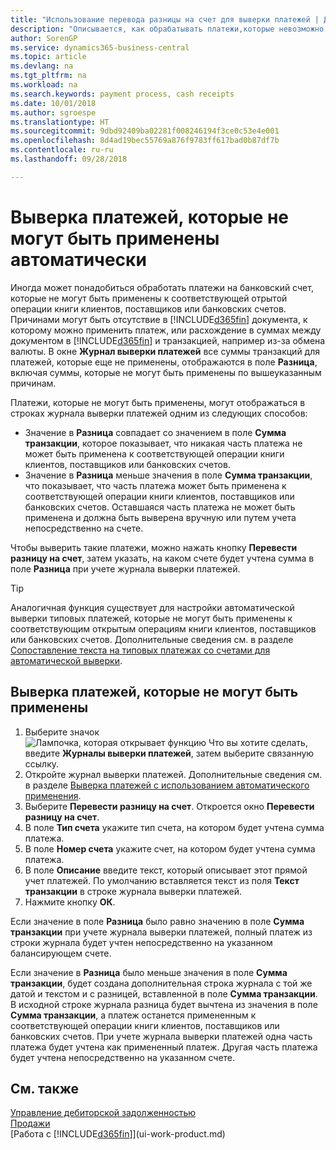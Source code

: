 ```yaml
---
title: "Использование перевода разницы на счет для выверки платежей | Документы Майкрософт"
description: "Описывается, как обрабатывать платежи,которые невозможно применить к документу, например, если возникает разница сумм из-за валютных курсов."
author: SorenGP
ms.service: dynamics365-business-central
ms.topic: article
ms.devlang: na
ms.tgt_pltfrm: na
ms.workload: na
ms.search.keywords: payment process, cash receipts
ms.date: 10/01/2018
ms.author: sgroespe
ms.translationtype: HT
ms.sourcegitcommit: 9dbd92409ba02281f008246194f3ce0c53e4e001
ms.openlocfilehash: 8d4ad19bec55769a876f9783ff617bad0b87df7b
ms.contentlocale: ru-ru
ms.lasthandoff: 09/28/2018

---
```

# <a name="reconcile-payments-that-cannot-be-applied-automatically"></a>Выверка платежей, которые не могут быть применены автоматически
Иногда может понадобиться обработать платежи на банковский счет, которые не могут быть применены к соответствующей отрытой операции книги клиентов, поставщиков или банковских счетов. Причинами могут быть отсутствие в [!INCLUDE[d365fin](includes/d365fin_md.md)] документа, к которому можно применить платеж, или расхождение в суммах между документом в [!INCLUDE[d365fin](includes/d365fin_md.md)] и транзакцией, например из-за обмена валюты. В окне **Журнал выверки платежей** все суммы транзакций для платежей, которые еще не применены, отображаются в поле **Разница**, включая суммы, которые не могут быть применены по вышеуказанным причинам.

Платежи, которые не могут быть применены, могут отображаться в строках журнала выверки платежей одним из следующих способов:

* Значение в **Разница** совпадает со значением в поле **Сумма транзакции**, которое показывает, что никакая часть платежа не может быть применена к соответствующей операции книги клиентов, поставщиков или банковских счетов.
* Значение в **Разница** меньше значения в поле **Сумма транзакции**, что показывает, что часть платежа может быть применена к соответствующей операции книги клиентов, поставщиков или банковских счетов. Оставшаяся часть платежа не может быть применена и должна быть выверена вручную или путем учета непосредственно на счете.

Чтобы выверить такие платежи, можно нажать кнопку **Перевести разницу на счет**, затем указать, на каком счете будет учтена сумма в поле **Разница** при учете журнала выверки платежей.

> [!TIP]  
>   Аналогичная функция существует для настройки автоматической выверки типовых платежей, которые не могут быть применены к соответствующим открытым операциям книги клиентов, поставщиков или банковских счетов. Дополнительные сведения см. в разделе [Сопоставление текста на типовых платежах со счетами для автоматической выверки](receivables-how-map-text-recurring-payments-accounts-auto-reconcilliation.md).

## <a name="to-reconcile-payments-that-cannot-be-applied"></a>Выверка платежей, которые не могут быть применены
1. Выберите значок ![Лампочка, которая открывает функцию Что вы хотите сделать](media/ui-search/search_small.png "Что вы хотите сделать"), введите **Журналы выверки платежей**, затем выберите связанную ссылку.
2. Откройте журнал выверки платежей. Дополнительные сведения см. в разделе [Выверка платежей с использованием автоматического применения](receivables-how-reconcile-payments-auto-application.md).
3. Выберите **Перевести разницу на счет**. Откроется окно **Перевести разницу на счет**.
4. В поле **Тип счета** укажите тип счета, на котором будет учтена сумма платежа.
5. В поле **Номер счета** укажите счет, на котором будет учтена сумма платежа.
6. В поле **Описание** введите текст, который описывает этот прямой учет платежей. По умолчанию вставляется текст из поля **Текст транзакции** в строке журнала выверки платежей.
7. Нажмите кнопку **ОК**.

Если значение в поле **Разница** было равно значению в поле **Сумма транзакции** при учете журнала выверки платежей, полный платеж из строки журнала будет учтен непосредственно на указанном балансирующем счете.

Если значение в **Разница** было меньше значения в поле **Сумма транзакции**, будет создана дополнительная строка журнала с той же датой и текстом и с разницей, вставленной в поле **Сумма транзакции**. В исходной строке журнала разница будет вычтена из значения в поле **Сумма транзакции**, а платеж останется примененным к соответствующей операции книги клиентов, поставщиков или банковских счетов. При учете журнала выверки платежей одна часть платежа будет учтена как примененный платеж. Другая часть платежа будет учтена непосредственно на указанном счете.

## <a name="see-also"></a>См. также
[Управление дебиторской задолженностью](receivables-manage-receivables.md)  
[Продажи](sales-manage-sales.md)  
[Работа с [!INCLUDE[d365fin](includes/d365fin_md.md)]](ui-work-product.md)

